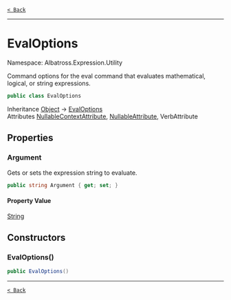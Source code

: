 [`< Back`](../../../)

---

# EvalOptions

Namespace: Albatross.Expression.Utility

Command options for the eval command that evaluates mathematical, logical, or string expressions.

```csharp
public class EvalOptions
```

Inheritance [Object](https://docs.microsoft.com/en-us/dotnet/api/system.object) → [EvalOptions](./albatross/expression/utility/evaloptions)<br>
Attributes [NullableContextAttribute](https://docs.microsoft.com/en-us/dotnet/api/system.runtime.compilerservices.nullablecontextattribute), [NullableAttribute](https://docs.microsoft.com/en-us/dotnet/api/system.runtime.compilerservices.nullableattribute), VerbAttribute

## Properties

### **Argument**

Gets or sets the expression string to evaluate.

```csharp
public string Argument { get; set; }
```

#### Property Value

[String](https://docs.microsoft.com/en-us/dotnet/api/system.string)<br>

## Constructors

### **EvalOptions()**

```csharp
public EvalOptions()
```

---

[`< Back`](../../../)
